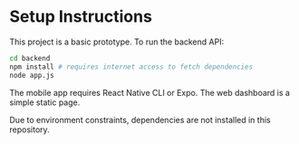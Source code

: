 # Setup Instructions

This project is a basic prototype. To run the backend API:

```bash
cd backend
npm install # requires internet access to fetch dependencies
node app.js
```

The mobile app requires React Native CLI or Expo. The web dashboard is a simple static page.

Due to environment constraints, dependencies are not installed in this repository.
